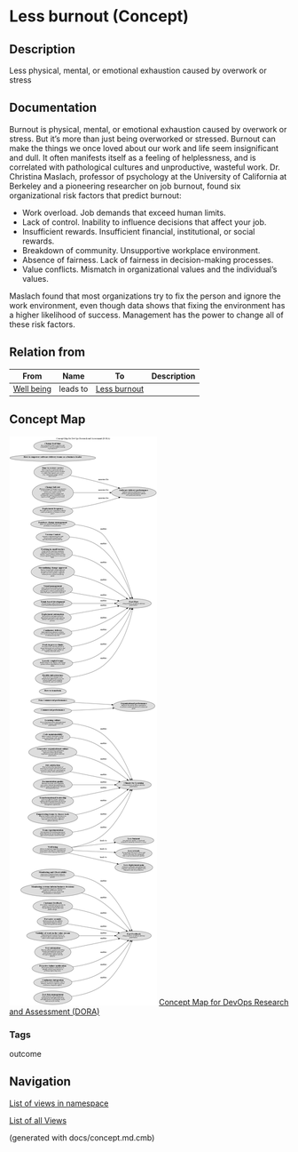 # Less burnout (Concept)
## Description
Less physical, mental, or emotional exhaustion caused by overwork or stress

## Documentation
Burnout is physical, mental, or emotional exhaustion caused by overwork or stress.
But it’s more than just being overworked or stressed. Burnout can make the things
we once loved about our work and life seem insignificant and dull. It often
manifests itself as a feeling of helplessness, and is correlated with
pathological cultures and unproductive, wasteful work. Dr. Christina Maslach,
professor of psychology at the University of California at Berkeley and a
pioneering researcher on job burnout, found six organizational risk factors
that predict burnout:

* Work overload. Job demands that exceed human limits.
* Lack of control. Inability to influence decisions that affect your job.
* Insufficient rewards. Insufficient financial, institutional, or social rewards.
* Breakdown of community. Unsupportive workplace environment.
* Absence of fairness. Lack of fairness in decision-making processes.
* Value conflicts. Mismatch in organizational values and the individual’s values.

Maslach found that most organizations try to fix the person and ignore the work
environment, even though data shows that fixing the environment has a higher
likelihood of success. Management has the power to change all of these risk factors.

## Relation from
| From | Name | To | Description |
|---|---|---|---|
| [Well being](../../software-development/dora/well-being.md) | leads to | [Less burnout](../../software-development/dora/less-burnout.md) |  |

## Concept Map
![Concept Map for DevOps Research and Assessment (DORA)](../../software-development/dora/concept-view.png)
[Concept Map for DevOps Research and Assessment (DORA)](../../software-development/dora/concept-view.md)

### Tags
outcome


## Navigation
[List of views in namespace](./views-in-namespace.md)

[List of all Views](../../views.md)

(generated with docs/concept.md.cmb)
